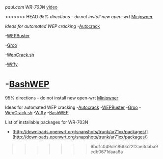*paul.com WR-703N*
[video](http://www.youtube.com/watch?v=W7S1nUII1g8)

<<<<<<< HEAD
*95% directions - do not install new open-wrt*
[Minipwner](http://minipwner.com/index.php/minipwner-build)

*Ideas for automated WEP cracking*
-[Autocrack](https://code.google.com/p/autocrack/)

-[WEPBuster](https://code.google.com/p/wepbuster/)

-[Groo](http://www.awgh.org/archives/76)

-[WepCrack.sh](http://www.backtrack-linux.org/forums/showthread.php?t=1970)

-[Wiffy](http://cr0wsplace.wordpress.com/2013/09/26/automated-wep-cracking-with-wiffy-script/)

-[BashWEP](https://code.google.com/p/bashwep/downloads/detail?name=BashWEP%20v2.0&can=2&q=)
=======
95% directions - do not install new open-wrt
[Minipwner](http://minipwner.com/index.php/minipwner-build)

Ideas for automated WEP cracking
-[Autocrack](https://code.google.com/p/autocrack/)
-[WEPBuster](https://code.google.com/p/wepbuster/)
-[Groo](http://www.awgh.org/archives/76)
-[WepCrack.sh](http://www.backtrack-linux.org/forums/showthread.php?t=1970)
-[Wiffy](http://cr0wsplace.wordpress.com/2013/09/26/automated-wep-cracking-with-wiffy-script/)
-[BashWEP](https://code.google.com/p/bashwep/downloads/detail?name=BashWEP%20v2.0&can=2&q=)

List of installable packages for WR-703N
- [http://downloads.openwrt.org/snapshots/trunk/ar71xx/packages/] (http://downloads.openwrt.org/snapshots/trunk/ar71xx/packages/)
>>>>>>> 6bd1c049de1860a22f2ae3daba9cdb0671daaa6a

